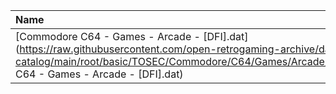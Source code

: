 |Name|Size|
|:---|---:|
|[Commodore C64 - Games - Arcade - [DFI].dat](https://raw.githubusercontent.com/open-retrogaming-archive/dat-catalog/main/root/basic/TOSEC/Commodore/C64/Games/Arcade/[DFI]/Commodore C64 - Games - Arcade - [DFI].dat)|20051|
